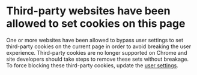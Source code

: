 # Third-party websites have been allowed to set cookies on this page

One or more websites have been allowed to bypass user settings to set third-party cookies on the current page in order to avoid breaking the user experience. Third-party cookies are no longer supported on Chrome and site developers should take steps to remove these sets without breakage. To force blocking these third-party cookies, update the [user settings](https://support.google.com/chrome/answer/95647).
